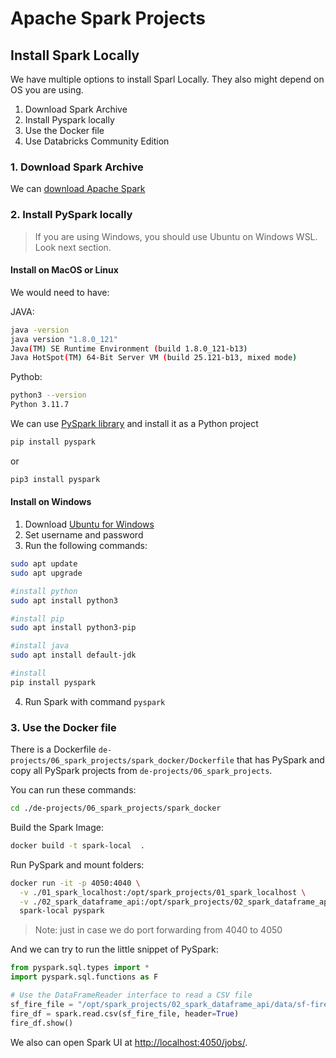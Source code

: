 # Apache Spark Projects

## Install Spark Locally

We have multiple options to install Sparl Locally. They also might depend on OS you are using.

1. Download Spark Archive
2. Install Pyspark locally
3. Use the Docker file
4. Use Databricks Community Edition

### 1. Download Spark Archive

We can [download Apache Spark](https://spark.apache.org/downloads.html) 

### 2. Install PySpark locally

> If you are using Windows, you should use Ubuntu on Windows WSL. Look next section.

#### Install on MacOS or Linux
We would need to have:

JAVA:

```bash
java -version
java version "1.8.0_121"
Java(TM) SE Runtime Environment (build 1.8.0_121-b13)
Java HotSpot(TM) 64-Bit Server VM (build 25.121-b13, mixed mode)
```

Pythob:

```bash
python3 --version
Python 3.11.7
```

We can use [PySpark library](https://pypi.org/project/pyspark/) and install it as a Python project

```bash
pip install pyspark
```

or

```bash
pip3 install pyspark
```

#### Install on Windows

1. Download [Ubuntu for Windows](https://ubuntu.com/wsl) 
2. Set username and password
3. Run the following commands:

```bash
sudo apt update
sudo apt upgrade

#install python
sudo apt install python3

#install pip
sudo apt install python3-pip

#install java
sudo apt install default-jdk

#install 
pip install pyspark
```

4. Run Spark with command `pyspark`

### 3. Use the Docker file 

There is a Dockerfile `de-projects/06_spark_projects/spark_docker/Dockerfile` that has PySpark and copy all PySpark projects from `de-projects/06_spark_projects`.

You can run these commands:

```bash 
cd ./de-projects/06_spark_projects/spark_docker
```

Build the Spark Image:

```bash
docker build -t spark-local  .
```

Run PySpark and mount folders:

```bash
docker run -it -p 4050:4040 \
  -v ./01_spark_localhost:/opt/spark_projects/01_spark_localhost \
  -v ./02_spark_dataframe_api:/opt/spark_projects/02_spark_dataframe_api \
  spark-local pyspark
```

>Note: just in case we do port forwarding from 4040 to 4050

And we can try to run the little snippet of PySpark:

```python
from pyspark.sql.types import *
import pyspark.sql.functions as F

# Use the DataFrameReader interface to read a CSV file
sf_fire_file = "/opt/spark_projects/02_spark_dataframe_api/data/sf-fire-calls.csv"
fire_df = spark.read.csv(sf_fire_file, header=True)
fire_df.show()
```

We also can open Spark UI at [http://localhost:4050/jobs/](http://localhost:4050/jobs/). 